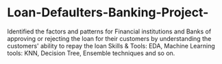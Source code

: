 # Loan-Defaulters-Banking-Project-
Identified the factors and patterns for Financial institutions and Banks of approving or rejecting the loan for their customers by understanding the customers' ability to repay the loan Skills &amp; Tools: EDA, Machine Learning tools: KNN, Decision Tree, Ensemble techniques and so on.
